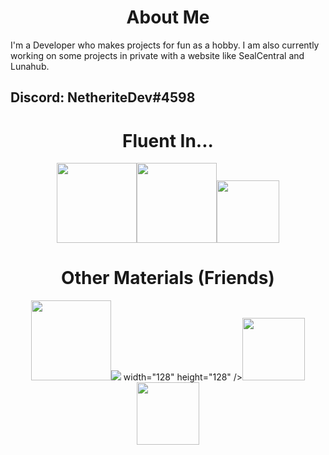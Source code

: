<h1 align="center">About Me</h1>

I'm a Developer who makes projects for fun as a hobby. I am also currently working on some projects in private with a website like SealCentral and Lunahub.
## Discord: NetheriteDev#4598

<h1 align="center">Fluent In...</h1>

<div align="center">
<img src="https://upload.wikimedia.org/wikipedia/commons/thumb/6/61/HTML5_logo_and_wordmark.svg/512px-HTML5_logo_and_wordmark.svg.png" width="128" height="128" /><img src="https://upload.wikimedia.org/wikipedia/commons/thumb/d/d5/CSS3_logo_and_wordmark.svg/1452px-CSS3_logo_and_wordmark.svg.png" height="128" /><img src="https://upload.wikimedia.org/wikipedia/commons/6/6a/JavaScript-logo.png" width="100" height="100" />
</div>

<h1 align="center">Other Materials (Friends)</h1>

<div align="center">
<img src="https://user-images.githubusercontent.com/114841605/207479883-95b41399-87b0-41fd-aa5b-dd195b22ec5c.png" width="128" height="128" /><img src="<img src="https://user-images.githubusercontent.com/114841605/207481732-4a72a04b-34b5-4666-8244-05b3d33bc50d.png"/> width="128" height="128" /><img src="https://freepngimg.com/thumb/minecraft/21-2-minecraft-emerald-png.png" width="100" height="100" /><img src="https://minecraft-max.net/upload/iblock/845/k0sm05x8mhzfvqwkqsqaxji4js9tpzvp.png" width="100" height="100" />
</div>

